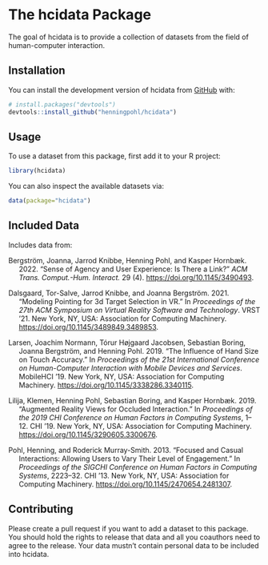 
<!-- README.md is generated from README.Rmd. Please edit that file -->

# The hcidata Package

<!-- badges: start -->
<!-- badges: end -->

The goal of hcidata is to provide a collection of datasets from the
field of human-computer interaction.

## Installation

You can install the development version of hcidata from
[GitHub](https://github.com/) with:

``` r
# install.packages("devtools")
devtools::install_github("henningpohl/hcidata")
```

## Usage

To use a dataset from this package, first add it to your R project:

``` r
library(hcidata)
```

You can also inspect the available datasets via:

``` r
data(package="hcidata")
```

## Included Data

Includes data from:

<div id="refs" class="references csl-bib-body hanging-indent">

<div id="ref-Bergstroem2022" class="csl-entry">

Bergström, Joanna, Jarrod Knibbe, Henning Pohl, and Kasper Hornbæk.
2022. “Sense of Agency and User Experience: Is There a Link?” *ACM
Trans. Comput.-Hum. Interact.* 29 (4).
<https://doi.org/10.1145/3490493>.

</div>

<div id="ref-Dalsgaard2021" class="csl-entry">

Dalsgaard, Tor-Salve, Jarrod Knibbe, and Joanna Bergström. 2021.
“Modeling Pointing for 3d Target Selection in VR.” In *Proceedings of
the 27th ACM Symposium on Virtual Reality Software and Technology*. VRST
’21. New York, NY, USA: Association for Computing Machinery.
<https://doi.org/10.1145/3489849.3489853>.

</div>

<div id="ref-Larsen2019" class="csl-entry">

Larsen, Joachim Normann, Tórur Højgaard Jacobsen, Sebastian Boring,
Joanna Bergström, and Henning Pohl. 2019. “The Influence of Hand Size on
Touch Accuracy.” In *Proceedings of the 21st International Conference on
Human-Computer Interaction with Mobile Devices and Services*. MobileHCI
’19. New York, NY, USA: Association for Computing Machinery.
<https://doi.org/10.1145/3338286.3340115>.

</div>

<div id="ref-Lilija2019" class="csl-entry">

Lilija, Klemen, Henning Pohl, Sebastian Boring, and Kasper Hornbæk.
2019. “Augmented Reality Views for Occluded Interaction.” In
*Proceedings of the 2019 CHI Conference on Human Factors in Computing
Systems*, 1–12. CHI ’19. New York, NY, USA: Association for Computing
Machinery. <https://doi.org/10.1145/3290605.3300676>.

</div>

<div id="ref-Pohl2013" class="csl-entry">

Pohl, Henning, and Roderick Murray-Smith. 2013. “Focused and Casual
Interactions: Allowing Users to Vary Their Level of Engagement.” In
*Proceedings of the SIGCHI Conference on Human Factors in Computing
Systems*, 2223–32. CHI ’13. New York, NY, USA: Association for Computing
Machinery. <https://doi.org/10.1145/2470654.2481307>.

</div>

</div>

## Contributing

Please create a pull request if you want to add a dataset to this
package. You should hold the rights to release that data and all you
coauthors need to agree to the release. Your data mustn’t contain
personal data to be included into hcidata.
